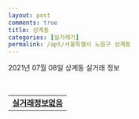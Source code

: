 ```yaml
---
layout: post
comments: true
title: 상계동
categories: [실거래가]
permalink: /apt/서울특별시 노원구 상계동
---
```


2021년 07월 08일 상계동 실거래 정보

<script type="text/javascript">
  google.charts.load('current', {'packages':['corechart']});
  google.charts.setOnLoadCallback(drawChart);

  function drawChart() {
    var data = google.visualization.arrayToDataTable([['거래일', '매매', '전월세', '전매'], ['20-07', 219, 471, 1], ['20-08', 135, 510, 1], ['20-09', 124, 478, 0], ['20-10', 158, 532, 0], ['20-11', 242, 465, 1], ['20-12', 342, 453, 2], ['21-01', 267, 525, 0], ['21-02', 161, 479, 0], ['21-03', 122, 557, 0], ['21-04', 161, 420, 0], ['21-05', 229, 390, 0], ['21-06', 90, 322, 0], ['21-07', 2, 36, 0]]);

    var options = {
      title: '최근 1년간 유형별 거래량 추이',
      legend: { position: 'bottom' }
    };

    var chart = new google.visualization.LineChart(document.getElementById('columnchart_material'));
    chart.draw(data, (options));년간 
  }
</script>

<div id="columnchart_material" style="width: 95%; margin-left: -35px; display: block"></div>
<br>
<table>
  <tr>
    <td colspan="4" style="font-weight: bold;"><a href="https://search.naver.com/search.naver?query=상계동 실거래정보없음">실거래정보없음</a></td>
  </tr>
    
</table>
    